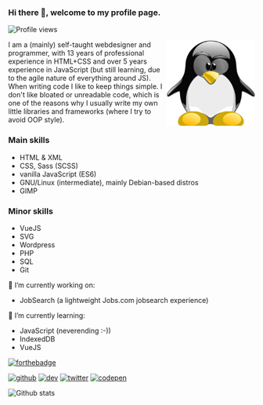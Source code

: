 ### Hi there 👋, welcome to my profile page.

![Profile views](https://gpvc.arturio.dev/Amarok24)

<!-- Any image aligned to the right. Beware the width -->
<img width="180" align="right" alt="Github" src="https://raw.githubusercontent.com/Amarok24/Amarok24/master/resources/TUX_NERD2_600x600.svg" />

I am a (mainly) self-taught webdesigner and programmer, with 13 years of professional experience in HTML+CSS and over 5 years experience in JavaScript (but still learning, due to the agile nature of everything around JS). When writing code I like to keep things simple. I don't like bloated or unreadable code, which is one of the reasons why I usually write my own little libraries and frameworks (where I try to avoid OOP style).

### Main skills
- HTML & XML
- CSS, Sass (SCSS)
- vanilla JavaScript (ES6)
- GNU/Linux (intermediate), mainly Debian-based distros
- GIMP

### Minor skills
- VueJS
- SVG
- Wordpress
- PHP
- SQL
- Git

🔭 I’m currently working on:
- JobSearch (a lightweight Jobs.com jobsearch experience)

🌱 I’m currently learning:
- JavaScript (neverending :-))
- IndexedDB
- VueJS

[![forthebadge](https://forthebadge.com/images/badges/powered-by-coffee.svg)](https://forthebadge.com)

[<img src='https://cdn.jsdelivr.net/npm/simple-icons@3.0.1/icons/github.svg' alt='github' height='40'>](https://github.com/Amarok24)  [<img src='https://cdn.jsdelivr.net/npm/simple-icons@3.0.1/icons/dev-dot-to.svg' alt='dev' height='40'>](https://dev.to/amarok24)  [<img src='https://cdn.jsdelivr.net/npm/simple-icons@3.0.1/icons/twitter.svg' alt='twitter' height='40'>](https://twitter.com/Jan_Prager)  [<img src='https://cdn.jsdelivr.net/npm/simple-icons@3.0.1/icons/codepen.svg' alt='codepen' height='40'>](https://codepen.io/Amarok24)  

![Github stats](https://github-readme-stats.vercel.app/api?username=Amarok24&show_icons=true)

<!--
**Amarok24/Amarok24** is a ✨ _special_ ✨ repository because its `README.md` (this file) appears on your GitHub profile.
-->
